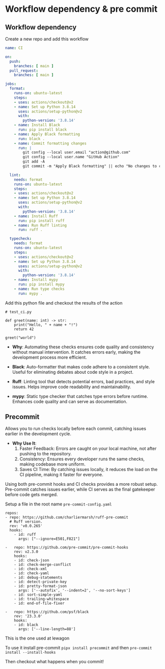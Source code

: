 # Workflow dependency & pre commit



## Workflow dependency


Create a new repo and add this workflow

```yml
name: CI

on:
  push:
    branches: [ main ]
  pull_request:
    branches: [ main ]

jobs:
  format:
    runs-on: ubuntu-latest
    steps:
    - uses: actions/checkout@v2
    - name: Set up Python 3.8.14
      uses: actions/setup-python@v2
      with:
        python-version: '3.8.14'
    - name: Install Black
      run: pip install black
    - name: Apply Black formatting
      run: black .
    - name: Commit formatting changes
      run: |
        git config --local user.email "action@github.com"
        git config --local user.name "GitHub Action"
        git add -A
        git commit -m "Apply Black formatting" || echo "No changes to commit"

  lint:
    needs: format
    runs-on: ubuntu-latest
    steps:
    - uses: actions/checkout@v2
    - name: Set up Python 3.8.14
      uses: actions/setup-python@v2
      with:
        python-version: '3.8.14'
    - name: Install Ruff
      run: pip install ruff
    - name: Run Ruff linting
      run: ruff .

  typecheck:
    needs: format
    runs-on: ubuntu-latest
    steps:
    - uses: actions/checkout@v2
    - name: Set up Python 3.8.14
      uses: actions/setup-python@v2
      with:
        python-version: '3.8.14'
    - name: Install mypy
      run: pip install mypy
    - name: Run type checks
      run: mypy .

```

Add this python file and checkout the results of the action

```
# test_ci.py

def greet(name: int) -> str:
    print("Hello, " + name + "!")
    return 42

greet("world")

```

- **Why**: Automating these checks ensures code quality and consistency without manual intervention. It catches errors early, making the development process more efficient.

- **Black**: Auto-formatter that makes code adhere to a consistent style. Useful for eliminating debates about code style in a project.

- **Ruff**: Linting tool that detects potential errors, bad practices, and style issues. Helps improve code readability and maintainability.

- **mypy**: Static type checker that catches type errors before runtime. Enhances code quality and can serve as documentation.

## Precommit

Allows you to run checks locally before each commit, catching issues earlier in the development cycle.

- **Why Use It**:
  1. Faster Feedback: Errors are caught on your local machine, not after pushing to the repository.
  2. Consistency: Ensures every developer runs the same checks, making codebase more uniform.
  3. Saves CI Time: By catching issues locally, it reduces the load on the CI pipeline, making it faster for everyone.

Using both pre-commit hooks and CI checks provides a more robust setup. Pre-commit catches issues earlier, while CI serves as the final gatekeeper before code gets merged.

Setup a file in the root name `pre-commit-config.yaml`

```
repos:
- repo: https://github.com/charliermarsh/ruff-pre-commit
  # Ruff version.
  rev: 'v0.0.265'
  hooks:
    - id: ruff
      args: ["--ignore=E501,F821"]

-   repo: https://github.com/pre-commit/pre-commit-hooks
    rev: v2.3.0
    hooks:
    - id: check-json
    - id: check-merge-conflict
    - id: check-xml
    - id: check-yaml
    - id: debug-statements
    - id: detect-private-key
    - id: pretty-format-json
      args: ['--autofix', '--indent=2', '--no-sort-keys']
    - id: sort-simple-yaml
    - id: trailing-whitespace
    - id: end-of-file-fixer

-   repo: https://github.com/psf/black
    rev: '23.3.0'
    hooks:
    - id: black
      args: ['--line-length=88']
```

This is the one used at lewagon

To use it install pre-commit `pipx install precommit` and then `pre-commit install --install-hooks`

Then checkout what happens when you commit!
